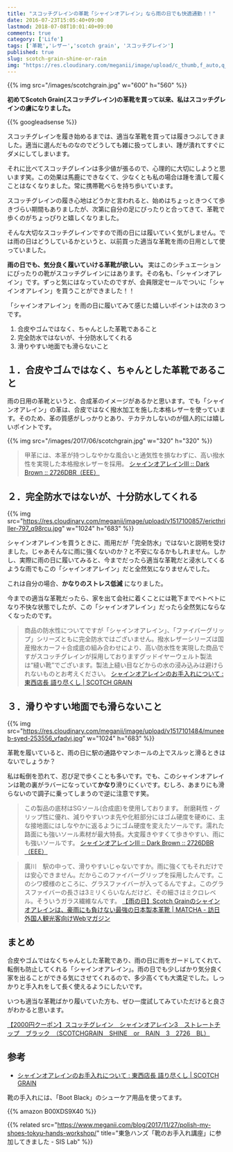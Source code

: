 ```yaml
---
title: "スコッチグレインの革靴「シャインオアレイン」なら雨の日でも快適通勤！！"
date: 2016-07-23T15:05:40+09:00
lastmod: 2018-07-08T10:01:40+09:00
comments: true
category: ['Life']
tags: ['革靴','レザー','scotch grain', 'スコッチグレイン']
published: true
slug: scotch-grain-shine-or-rain
img: "https://res.cloudinary.com/meganii/image/upload/c_thumb,f_auto,q_auto,w_75/v1514034054/thumbnail_shoes.png"
---
```


{{% img src="/images/scotchgrain.jpg" w="600" h="560" %}}

**初めてScotch Grain(スコッチグレイン)の革靴を買って以来、私はスコッチグレインの虜になりました。**

<!--more-->
{{% googleadsense %}}

スコッチグレインを履き始めるまでは、適当な革靴を買っては履きつぶしてきました。適当に選んだものなのでどうしても雑に扱ってしまい、踵が潰れてすぐにダメにしてしまいます。

それに比べてスコッチグレインは多少値が張るので、心理的に大切にしようと思います笑。この効果は馬鹿にできなくて、少なくとも私の場合は踵を潰して履くことはなくなりました。常に携帯靴べらを持ち歩いています。

スコッチグレインの履き心地はどうかと言われると、始めはちょっときつくて歩きづらい期間もありましたが、次第に自分の足にぴったりと合ってきて、革靴で歩くのがちょっぴりと嬉しくなりました。

そんな大切なスコッチグレインですので雨の日には履いていく気がしません。では雨の日はどうしているかというと、以前買った適当な革靴を雨の日用として使っていました。

**雨の日でも、気分良く履いていける革靴が欲しい。** 実はこのシチュエーションにぴったりの靴がスコッチグレインにはあります。その名も、「シャインオアレイン」です。ずっと気にはなっていたのですが、会員限定セールでついに「シャインオアレイン」を買うことができました！！



「シャインオアレイン」を雨の日に履いてみて感じた嬉しいポイントは次の３つです。

1. 合皮やゴムではなく、ちゃんとした革靴であること
2. 完全防水ではないが、十分防水してくれる
3. 滑りやすい地面でも滑らないこと

## １．合皮やゴムではなく、ちゃんとした革靴であること

雨の日用の革靴というと、合成革のイメージがあるかと思います。でも「シャインオアレイン」の革は、合皮ではなく撥水加工を施した本格レザーを使っています。そのため、革の質感がしっかりとあり、テカテカしないのが個人的には嬉しいポイントです。

{{% img src="/images/2017/06/scotchgrain.jpg" w="320" h="320" %}}

>甲革には、本革が持つしなやかな風合いと通気性を損なわずに、高い撥水性を実現した本格撥水レザーを採用。
[シャインオアレインⅢ :: Dark Brown :: 2726DBR（EEE）](http://www.scotchgrain-shop.com/category-260/dark-brown/2726dbr-3e.html)




## ２．完全防水ではないが、十分防水してくれる

{{% img src="https://res.cloudinary.com/meganii/image/upload/v1517100857/ericthriller-797_q98rcu.jpg" w="1024" h="683" %}}

シャインオアレインを買うときに、雨用だが「完全防水」ではないと説明を受けました。じゃあそんなに雨に強くないのか？と不安になるかもしれません。しかし、実際に雨の日に履いてみると、今までだったら適当な革靴だと浸水してくるような雨でもこの「シャインオアレイン」だと全然気になりませんでした。

これは自分の場合、**かなりのストレス低減** になりました。

今までの適当な革靴だったら、家を出て会社に着くことには靴下までベトベトになり不快な状態でしたが、この「シャインオアレイン」だったら全然気にならなくなったのです。

>商品の防水性についてですが「シャインオアレイン」、「ファイバーグリップ」シリーズともに完全防水ではございません。撥水レザーシリーズは国産撥水カーフ＋合成底の組み合わせにより、高い防水性を実現した商品ですがスコッチグレインが採用しておりますグッドイヤーウェルト製法は“縫い靴”でございます。製法上縫い目などからの水の浸み込みは避けられないものとお考えください。
[シャインオアレインのお手入れについて : 東西店長 語り尽くし \| SCOTCH GRAIN](http://sgrain2.exblog.jp/20825856/)



## ３．滑りやすい地面でも滑らないこと

{{% img src="https://res.cloudinary.com/meganii/image/upload/v1517101484/muneeb-syed-253556_vfadvj.jpg" w="1024" h="683" %}}

革靴を履いていると、雨の日に駅の通路やマンホールの上でスルッと滑るときはないでしょうか？

私は転倒を恐れて、忍び足で歩くことも多いです。でも、このシャインオアレインは靴の裏がラバーになっていて**かなり**滑りにくいです。むしろ、あまりにも滑らないので調子に乗ってしまうので逆に注意です笑。

>この製品の底材はSGソール(合成底)を使用しております。
耐磨耗性・グリップ性に優れ、減りやすいつま先や化粧部分にはゴム硬度を硬めに、主な接地面にはしなやかに返るようにゴム硬度を変えたソールです。濡れた路面にも強いソール素材が最大特長。大変履きやすくて歩きやすい、雨にも強いソールです。
[シャインオアレインⅢ :: Dark Brown :: 2726DBR（EEE）](http://www.scotchgrain-shop.com/category-260/dark-brown/2726dbr-3e.html)

>廣川　駅の中って、滑りやすいじゃないですか。雨に強くてもそれだけでは安心できません。だからこのファイバーグリップを採用したんです。このシワ模様のところに、グラスファイバーが入ってるんですよ。このグラスファイバーの長さは3ミリくらいなんだけど、その細さはミクロレベル。そういうガラス繊維なんです。
[【雨の日】Scotch Grainのシャインオアレインは、豪雨にも負けない最強の日本製本革靴 \| MATCHA \- 訪日外国人観光客向けWebマガジン](http://mcha.jp/17602)


## まとめ

合皮やゴムではなくちゃんとした革靴であり、雨の日に雨をガードしてくれて、転倒も防止してくれる「シャインオアレイン」。雨の日でも少しばかり気分良く家を出ることができる気にさせてくれるので、多少高くても大満足でした。しっかりと手入れをして長く使えるようにしたいです。

いつも適当な革靴ばかり履いていた方も、ぜひ一度試してみていただけると良さがわかると思います。

<a href="https://hb.afl.rakuten.co.jp/hgc/165daeff.f5e5bb21.165daf00.df2ff899/?pc=https%3A%2F%2Fitem.rakuten.co.jp%2Fcrispin%2Fsg_2726%2F&m=http%3A%2F%2Fm.rakuten.co.jp%2Fcrispin%2Fi%2F10000335%2F&link_type=pict&ut=eyJwYWdlIjoiaXRlbSIsInR5cGUiOiJwaWN0Iiwic2l6ZSI6IjMwMHgzMDAiLCJuYW0iOjEsIm5hbXAiOiJkb3duIiwiY29tIjoxLCJjb21wIjoiZG93biIsInByaWNlIjoxLCJib3IiOjEsImNvbCI6MH0%3D" target="_blank" rel="nofollow">
<amp-img src="https://hbb.afl.rakuten.co.jp/hgb/165daeff.f5e5bb21.165daf00.df2ff899/?me_id=1217714&item_id=10000335&m=https%3A%2F%2Fthumbnail.image.rakuten.co.jp%2F%400_mall%2Fcrispin%2Fcabinet%2Fscotchgrain%2F2726_bl_11.jpg%3F_ex%3D80x80&pc=https%3A%2F%2Fthumbnail.image.rakuten.co.jp%2F%400_mall%2Fcrispin%2Fcabinet%2Fscotchgrain%2F2726_bl_11.jpg%3F_ex%3D300x300&s=300x300&t=pict" width="300" height="200" layout="fixed"></amp-img></a>
<p><a href="https://hb.afl.rakuten.co.jp/hgc/165daeff.f5e5bb21.165daf00.df2ff899/?pc=https%3A%2F%2Fitem.rakuten.co.jp%2Fcrispin%2Fsg_2726%2F&m=http%3A%2F%2Fm.rakuten.co.jp%2Fcrispin%2Fi%2F10000335%2F&link_type=text&ut=eyJwYWdlIjoiaXRlbSIsInR5cGUiOiJ0ZXh0Iiwic2l6ZSI6IjMwMHgzMDAiLCJuYW0iOjEsIm5hbXAiOiJkb3duIiwiY29tIjoxLCJjb21wIjoiZG93biIsInByaWNlIjoxLCJib3IiOjEsImNvbCI6MH0%3D" target="_blank" rel="nofollow">【2000円クーポン】スコッチグレイン　シャインオアレイン3　ストレートチップ　ブラック　（SCOTCHGRAIN　SHINE　or　RAIN　3　2726　BL）</a></p>

## 参考
- [シャインオアレインのお手入れについて : 東西店長 語り尽くし \| SCOTCH GRAIN](http://sgrain2.exblog.jp/20825856/)


靴の手入れには、「Boot Black」のシューケア用品を使ってます。

{{% amazon B00XDS9X40 %}}

{{% related src="https://www.meganii.com/blog/2017/11/27/polish-my-shoes-tokyu-hands-workshop/" title="東急ハンズ「靴のお手入れ講座」に参加してきました - SIS Lab" %}}

